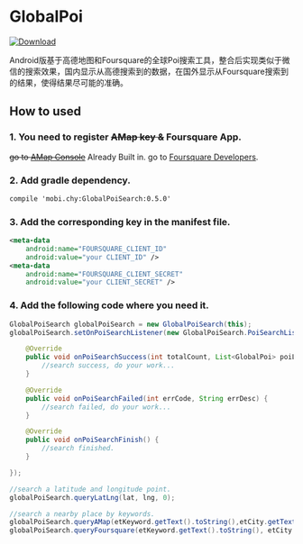 # GlobalPoi
[ ![Download](https://api.bintray.com/packages/bravecheng/maven/GlobalPoiSearch/images/download.svg) ](https://bintray.com/bravecheng/maven/GlobalPoiSearch/_latestVersion)

Android版基于高德地图和Foursquare的全球Poi搜索工具，整合后实现类似于微信的搜索效果，国内显示从高德搜索到的数据，在国外显示从Foursquare搜索到的结果，使得结果尽可能的准确。

## How to used

### 1. You need to register ~~AMap key &~~ Foursquare App.

~~go to [AMap Console](http://lbs.amap.com/dev/)~~ Already Built in.
go to [Foursquare Developers](https://foursquare.com/developers/apps).  

### 2. Add gradle dependency.
```xml
compile 'mobi.chy:GlobalPoiSearch:0.5.0'
```

### 3. Add the corresponding key in the manifest file.
```xml
<meta-data
    android:name="FOURSQUARE_CLIENT_ID"
    android:value="your CLIENT_ID" />
<meta-data
    android:name="FOURSQUARE_CLIENT_SECRET"
    android:value="your CLIENT_SECRET" />
```

### 4. Add the following code where you need it. 
```java
GlobalPoiSearch globalPoiSearch = new GlobalPoiSearch(this);
globalPoiSearch.setOnPoiSearchListener(new GlobalPoiSearch.PoiSearchListener{

	@Override
    public void onPoiSearchSuccess(int totalCount, List<GlobalPoi> poiList) {
        //search success, do your work...
    }

    @Override
    public void onPoiSearchFailed(int errCode, String errDesc) {
    	//search failed, do your work...
    }

    @Override
    public void onPoiSearchFinish() {
    	//search finished.
    }

});

//search a latitude and longitude point.
globalPoiSearch.queryLatLng(lat, lng, 0);

//search a nearby place by keywords.
globalPoiSearch.queryAMap(etKeyword.getText().toString(),etCity.getText().toString(), 0);
globalPoiSearch.queryFoursquare(etKeyword.getText().toString(), etCity.getText().toString());
```
